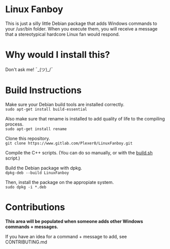 # Linux Fanboy
This is just a silly little Debian package that adds Windows commands to your /usr/bin folder.
When you execute them, you will receive a message that a stereotypical hardcore Linux fan would respond.

# Why would I install this?
Don't ask me! ¯\_(ツ)_/¯

# Build Instructions
Make sure your Debian build tools are installed correctly.<br>
```sudo apt-get install build-essential```

Also make sure that rename is installed to add quality of life to the compiling process.<br>
```sudo apt-get install rename```

Clone this repository.<br>
```git clone https://www.gitlab.com/Plexer0/LinuxFanboy.git```

Compile the C++ scripts. (You can do so manually, or with the [build.sh](https://gitlab.com/Plexer0/LinuxFanboy/-/blob/master/build.sh) script.)

Build the Debian package with dpkg.<br>
```dpkg-deb --build LinuxFanboy```

Then, install the package on the appropiate system.<br>
```sudo dpkg -i *.deb```

# Contributions
**This area will be populated when someone adds other Windows commands + messages.** <br>

If you have an idea for a command + message to add, see CONTRIBUTING.md
